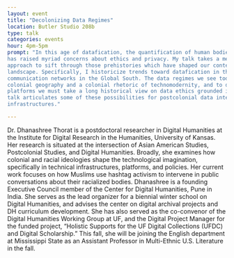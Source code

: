 ```yaml
---
layout: event
title: "Decolonizing Data Regimes"
location: Butler Studio 208b
type: talk
categories: events
hour: 4pm-5pm
prompt: "In this age of datafication, the quantification of human bodies, behaviors, and interactions
has raised myriad concerns about ethics and privacy. My talk takes a media archaeological
approach to sift through those prehistories which have shaped our contemporary digital
landscape. Specifically, I historicize trends toward datafication in the context of colonial
communication networks in the Global South. The data regimes we see today are premised upon a
colonial geography and a colonial rhetoric of technomodernity, and to decolonize digital
platforms we must take a long historical view on data ethics grounded in the Global South. My
talk articulates some of these possibilities for postcolonial data interventions for digital
infrastructures."

---
```


Dr. Dhanashree Thorat is a postdoctoral researcher in Digital Humanities at the Institute for
Digital Research in the Humanities, University of Kansas. Her research is situated at the
intersection of Asian American Studies, Postcolonial Studies, and Digital Humanities. Broadly,
she examines how colonial and racial ideologies shape the technological imagination,
specifically in technical infrastructures, platforms, and policies. Her current work focuses on
how Muslims use hashtag activism to intervene in public conversations about their racialized
bodies. Dhanashree is a founding Executive Council member of the Center for Digital Humanities,
Pune in India. She serves as the lead organizer for a biennial winter school on Digital
Humanities, and advises the center on digital archival projects and DH curriculum development.
She has also served as the co-convenor of the Digital Humanities Working Group at UF, and the
Digital Project Manager for the funded project, “Holistic Supports for the UF Digital
Collections (UFDC) and Digital Scholarship.” This fall, she will be joining the English
department at Mississippi State as an Assistant Professor in Multi-Ethnic U.S. Literature in
the fall.


